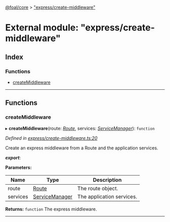 [@foal/core](../README.md) > ["express/create-middleware"](../modules/_express_create_middleware_.md)

# External module: "express/create-middleware"

## Index

### Functions

* [createMiddleware](_express_create_middleware_.md#createmiddleware)

---

## Functions

<a id="createmiddleware"></a>

###  createMiddleware

▸ **createMiddleware**(route: *[Route](../interfaces/_core_routes_route_interface_.route.md)*, services: *[ServiceManager](../classes/_core_service_manager_.servicemanager.md)*): `function`

*Defined in [express/create-middleware.ts:20](https://github.com/FoalTS/foal/blob/7934e4d7/packages/core/src/express/create-middleware.ts#L20)*

Create an express middleware from a Route and the application services.

*__export__*: 

**Parameters:**

| Name | Type | Description |
| ------ | ------ | ------ |
| route | [Route](../interfaces/_core_routes_route_interface_.route.md) |  The route object. |
| services | [ServiceManager](../classes/_core_service_manager_.servicemanager.md) |  The application services. |

**Returns:** `function`
The express middleware.

___

